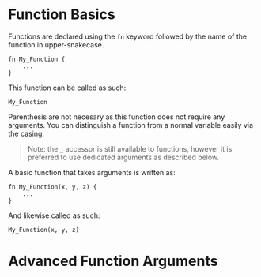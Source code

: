 # Function Basics

Functions are declared using the `fn` keyword followed by the name of the function in upper-snakecase.

```
fn My_Function {
    ...
}
```

This function can be called as such:

```
My_Function
```

Parenthesis are not necesary as this function does not require any arguments. You can distinguish a function from a normal variable easily via the casing.

> Note: the `_` accessor is still available to functions, however it is preferred to use dedicated arguments as described below.

A basic function that takes arguments is written as:

```
fn My_Function(x, y, z) {
    ...
}
```

And likewise called as such:

```
My_Function(x, y, z)
```

# Advanced Function Arguments
